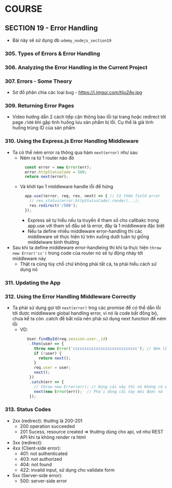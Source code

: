 # COURSE

## SECTION 19 - Error Handling

- Bài này sẽ sử dụng db `udemy_nodejs_section19`

### 305. Types of Errors & Error Handling
### 306. Analyzing the Error Handling in the Current Project
### 307. Errors - Some Theory

- Sơ đồ phân chia các loại bug - https://i.imgur.com/tjiu2Av.jpg 

### 309. Returning Error Pages

- Video hướng dẫn 2 cách tiếp cận thông báo lỗi tại trang hoặc redirect tới page `/500` khi gặp tình huống lưu sản phẩm bị lỗi. Cụ thể là giả tình huống trùng ID của sản phấm

### 310. Using the Express.js Error Handling Middleware 

- Ta có thể ném error ra thông qua hàm `next(error)` như sau
  - Ném ra từ 1 router nào đó
    ```javascript
      const error = new Error(err);
      error.httpStatusCode = 500;
      return next(error);
    ```
  - Và khởi tạo 1 middleware handle lỗi để hứng
    ```javascript
      app.use((error, req, res, next) => { // Có thêm field error
        // res.status(error.httpStatusCode).render(...);
        res.redirect('/500');
      });
    ```
      - Express sẽ tự hiểu nếu ta truyền 4 tham số cho callbakc trong app.use với tham số đầu sẽ là error, đây là 1 middleware đặc biệt
      - Nếu ta define nhiều middleware error-handling thì các middleware sẽ thực hiện từ trên xuống dưới tuần tự giống middelware bình thường
- Sau khi ta define middleware error-handleing thì khi ta thực hiện `throw new Error('cc')` trong code của router nó sẽ tự động nhảy tới middleware này
  - Thật ra cũng tùy chỗ chứ không phải tất cả, ta phải hiểu cách sử dụng nó

### 311. Updating the App
### 312. Using the Error Handling Middleware Correctly 

- Ta phải sử dụng gọi tới `next(error)` trog các promise để có thể dẫn lỗi tới được middleware global handling error, vì nó là code bất đồng bộ, chưa kể ta còn .catch để bắt nữa nên phải sử dụng next function để ném lỗi
  - VD:
    ```javascript
       User.findById(req.session.user._id)
        .then(user => {
          throw new Error('cccccccccccccccccccccccccccc'); // Ném lỗi ở đây
          if (!user) {
            return next();
          }
          req.user = user;
          next();
        })
        .catch(err => {
          // throw new Error(err); // Dùng cái này thì nó không có văng ra trang /500 đã define
          next(new Error(err));  // Phải dùng cái này mới được nà
        });
    ```

### 313. Status Codes

- 2xx (redirect): thường là 200-201
  - 200 operation succeeded
  - 201 Sucess, resource created => thường dùng cho api, vd như REST API khi ta không render ra html
- 3xx (redirect):
- 4xx (Client-side error):
  - 401: not authenticated
  - 403: not authorized
  - 404: not found
  - 422: invalid input, sử dụng cho validate form
- 5xx (Server-side error):
  - 500: server-side error
